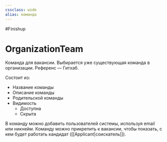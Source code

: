 ```yaml
---
cssclass: wide
alias: команда
---
```


#Finishup 
# OrganizationTeam

Команда для вакансии. Выбирается уже существующая команда в организации. Референс — Гитхаб.

Состоит из: 

- Название команды
- Описание команды
- Родительской команды
- Видимость
	- Доступна
	- Скрыта

В команду можно добавить пользователей системы, используя email или никнейм. Команду можно прикрепить к вакансии, чтобы показать, с кем будет работать кандидат ([[Applicant|соискатель]]).